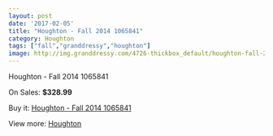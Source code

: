 ```yaml
---
layout: post
date: '2017-02-05'
title: "Houghton - Fall 2014 1065841"
category: Houghton
tags: ["fall","granddressy","houghton"]
image: http://img.granddressy.com/4726-thickbox_default/houghton-fall-2014-1065841.jpg
---
```

Houghton - Fall 2014 1065841

On Sales: **$328.99**
<a href="https://www.granddressy.com/en/houghton/4068-houghton-fall-2014-1065841.html"><amp-img layout="responsive" width="600" height="600" src="//img.granddressy.com/4726-thickbox_default/houghton-fall-2014-1065841.jpg" alt="Houghton - Fall 2014 1065841 0" /></a>

Buy it: [Houghton - Fall 2014 1065841](https://www.granddressy.com/en/houghton/4068-houghton-fall-2014-1065841.html "Houghton - Fall 2014 1065841")

View more: [Houghton](https://www.granddressy.com/en/36-houghton "Houghton")